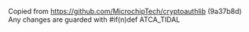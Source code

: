 Copied from https://github.com/MicrochipTech/cryptoauthlib (9a37b8d)
Any changes are guarded with #if(n)def ATCA_TIDAL

